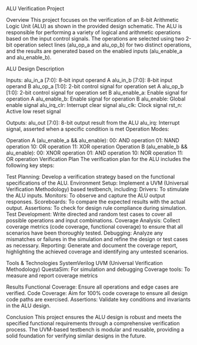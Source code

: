 ALU Verification Project

Overview
This project focuses on the verification of an 8-bit Arithmetic Logic Unit (ALU) as shown in the provided design schematic. 
The ALU is responsible for performing a variety of logical and arithmetic operations based on the input control signals. 
The operations are selected using two 2-bit operation select lines (alu_op_a and alu_op_b) for two distinct operations, and the results are generated based on the enabled inputs (alu_enable_a and alu_enable_b).

ALU Design Description

Inputs:
alu_in_a [7:0]: 8-bit input operand A
alu_in_b [7:0]: 8-bit input operand B
alu_op_a [1:0]: 2-bit control signal for operation set A
alu_op_b [1:0]: 2-bit control signal for operation set B
alu_enable_a: Enable signal for operation A
alu_enable_b: Enable signal for operation B
alu_enable: Global enable signal
alu_irq_clr: Interrupt clear signal
alu_clk: Clock signal
rst_n: Active low reset signal

Outputs:
alu_out [7:0]: 8-bit output result from the ALU
alu_irq: Interrupt signal, asserted when a specific condition is met
Operation Modes:

Operation A (alu_enable_a && alu_enable):
00: AND operation
01: NAND operation
10: OR operation
11: XOR operation
Operation B (alu_enable_b && alu_enable):
00: XNOR operation
01: AND operation
10: NOR operation
11: OR operation
Verification Plan
The verification plan for the ALU includes the following key steps:

Test Planning: 
Develop a verification strategy based on the functional specifications of the ALU.
Environment Setup: 
Implement a UVM (Universal Verification Methodology) based testbench, including:
    Drivers: To stimulate the ALU inputs.
    Monitors: To observe and capture the ALU output responses.
    Scoreboards: To compare the expected results with the actual output.
    Assertions: To check for design rule compliance during simulation.
    Test Development: Write directed and random test cases to cover all possible operations and input combinations.
    Coverage Analysis: Collect coverage metrics (code coverage, functional coverage) to ensure that all scenarios have been thoroughly tested.
    Debugging: Analyze any mismatches or failures in the simulation and refine the design or test cases as necessary.
    Reporting: Generate and document the coverage report, highlighting the achieved coverage and identifying any untested scenarios.

Tools & Technologies
    SystemVerilog
    UVM (Universal Verification Methodology)
    QuestaSim: For simulation and debugging
    Coverage tools: To measure and report coverage metrics

Results
    Functional Coverage: Ensure all operations and edge cases are verified.
    Code Coverage: Aim for 100% code coverage to ensure all design code paths are exercised.
    Assertions: Validate key conditions and invariants in the ALU design.


Conclusion
This project ensures the ALU design is robust and meets the specified functional requirements through a comprehensive verification process. 
The UVM-based testbench is modular and reusable, providing a solid foundation for verifying similar designs in the future.





